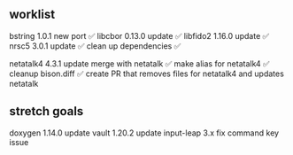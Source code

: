 ## worklist
bstring 1.0.1 new port ✅
libcbor 0.13.0 update ✅
libfido2 1.16.0 update ✅
nrsc5 3.0.1 update ✅
  clean up dependencies ✅


netatalk4 4.3.1 update
  merge with netatalk ✅
  make alias for netatalk4 ✅
  cleanup bison.diff ✅
  create PR that removes files for netatalk4 and updates netatalk



## stretch goals
doxygen 1.14.0 update
vault 1.20.2 update
input-leap 3.x
  fix command key issue